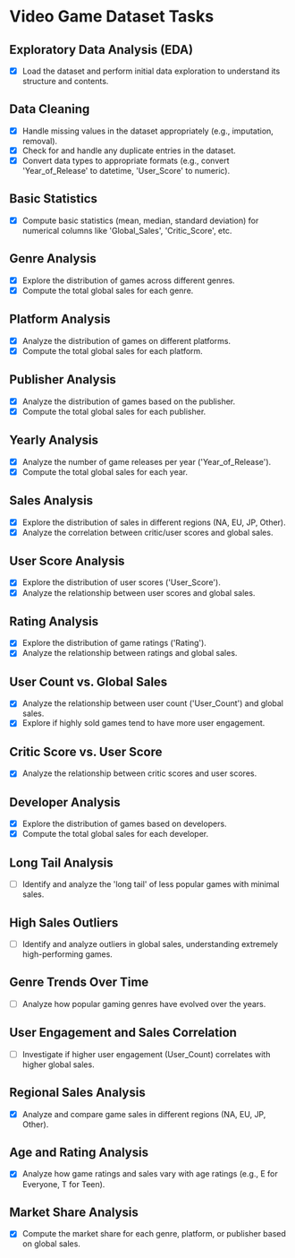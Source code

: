 # Video Game Dataset Tasks

## Exploratory Data Analysis (EDA)
- [x] Load the dataset and perform initial data exploration to understand its structure and contents.

## Data Cleaning
- [x] Handle missing values in the dataset appropriately (e.g., imputation, removal).
- [x] Check for and handle any duplicate entries in the dataset.
- [x] Convert data types to appropriate formats (e.g., convert 'Year_of_Release' to datetime, 'User_Score' to numeric).

## Basic Statistics
- [x] Compute basic statistics (mean, median, standard deviation) for numerical columns like 'Global_Sales', 'Critic_Score', etc.

## Genre Analysis
- [x] Explore the distribution of games across different genres.
- [x] Compute the total global sales for each genre.

## Platform Analysis
- [x] Analyze the distribution of games on different platforms.
- [x] Compute the total global sales for each platform.

## Publisher Analysis
- [x] Analyze the distribution of games based on the publisher.
- [x] Compute the total global sales for each publisher.

## Yearly Analysis
- [x] Analyze the number of game releases per year ('Year_of_Release').
- [x] Compute the total global sales for each year.

## Sales Analysis
- [x] Explore the distribution of sales in different regions (NA, EU, JP, Other).
- [x] Analyze the correlation between critic/user scores and global sales.

## User Score Analysis
- [x] Explore the distribution of user scores ('User_Score').
- [x] Analyze the relationship between user scores and global sales.

## Rating Analysis
- [x] Explore the distribution of game ratings ('Rating').
- [x] Analyze the relationship between ratings and global sales.

## User Count vs. Global Sales
- [x] Analyze the relationship between user count ('User_Count') and global sales.
- [x] Explore if highly sold games tend to have more user engagement.

## Critic Score vs. User Score
- [x] Analyze the relationship between critic scores and user scores.

## Developer Analysis
- [x] Explore the distribution of games based on developers.
- [x] Compute the total global sales for each developer.

## Long Tail Analysis
- [ ] Identify and analyze the 'long tail' of less popular games with minimal sales.

## High Sales Outliers
- [ ] Identify and analyze outliers in global sales, understanding extremely high-performing games.

## Genre Trends Over Time
- [ ] Analyze how popular gaming genres have evolved over the years.

## User Engagement and Sales Correlation
- [ ] Investigate if higher user engagement (User_Count) correlates with higher global sales.

## Regional Sales Analysis
- [x] Analyze and compare game sales in different regions (NA, EU, JP, Other).

## Age and Rating Analysis
- [x] Analyze how game ratings and sales vary with age ratings (e.g., E for Everyone, T for Teen).

## Market Share Analysis
- [x] Compute the market share for each genre, platform, or publisher based on global sales.



